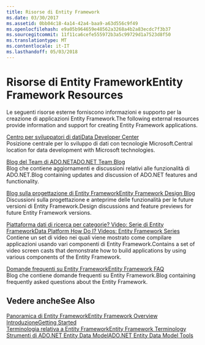 ```yaml
---
title: Risorse di Entity Framework
ms.date: 03/30/2017
ms.assetid: 0bb04c18-4a14-42a4-baa9-a63d556c9f49
ms.openlocfilehash: e9a05b964659e48562a3268a4b2a83ecdc7f3b37
ms.sourcegitcommit: 11f11ca6cefe555972b3a5c99729d1a7523d8f50
ms.translationtype: MT
ms.contentlocale: it-IT
ms.lasthandoff: 05/03/2018
---
```

# <a name="entity-framework-resources"></a><span data-ttu-id="2454a-102">Risorse di Entity Framework</span><span class="sxs-lookup"><span data-stu-id="2454a-102">Entity Framework Resources</span></span>
<span data-ttu-id="2454a-103">Le seguenti risorse esterne forniscono informazioni e supporto per la creazione di applicazioni Entity Framework.</span><span class="sxs-lookup"><span data-stu-id="2454a-103">The following external resources provide information and support for creating Entity Framework applications.</span></span>  
  
 [<span data-ttu-id="2454a-104">Centro per sviluppatori di dati</span><span class="sxs-lookup"><span data-stu-id="2454a-104">Data Developer Center</span></span>](http://go.microsoft.com/fwlink/?LinkId=213876)  
 <span data-ttu-id="2454a-105">Posizione centrale per lo sviluppo di dati con tecnologie Microsoft.</span><span class="sxs-lookup"><span data-stu-id="2454a-105">Central location for data development with Microsoft technologies.</span></span>  
  
 [<span data-ttu-id="2454a-106">Blog del Team di ADO.NET</span><span class="sxs-lookup"><span data-stu-id="2454a-106">ADO.NET Team Blog</span></span>](http://go.microsoft.com/fwlink/?LinkId=91905)  
 <span data-ttu-id="2454a-107">Blog che contiene aggiornamenti e discussioni relativi alle funzionalità di ADO.NET.</span><span class="sxs-lookup"><span data-stu-id="2454a-107">Blog containing updates and discussion of ADO.NET features and functionality.</span></span>  
  
 [<span data-ttu-id="2454a-108">Blog sulla progettazione di Entity Framework</span><span class="sxs-lookup"><span data-stu-id="2454a-108">Entity Framework Design Blog</span></span>](http://go.microsoft.com/fwlink/?LinkId=186888)  
 <span data-ttu-id="2454a-109">Discussioni sulla progettazione e anteprime delle funzionalità per le future versioni di Entity Framework.</span><span class="sxs-lookup"><span data-stu-id="2454a-109">Design discussions and feature previews for future Entity Framework versions.</span></span>  
  
 [<span data-ttu-id="2454a-110">Piattaforma dati di ricerca per categorie? Video: Serie di Entity Framework</span><span class="sxs-lookup"><span data-stu-id="2454a-110">Data Platform How Do I? Videos: Entity Framework Series</span></span>](http://go.microsoft.com/fwlink/?LinkId=124600)  
 <span data-ttu-id="2454a-111">Contiene un set di video nei quali viene mostrato come compilare applicazioni usando vari componenti di Entity Framework.</span><span class="sxs-lookup"><span data-stu-id="2454a-111">Contains a set of video screen casts that demonstrate how to build applications by using various components of the Entity Framework.</span></span>  
  
 [<span data-ttu-id="2454a-112">Domande frequenti su Entity Framework</span><span class="sxs-lookup"><span data-stu-id="2454a-112">Entity Framework FAQ</span></span>](http://go.microsoft.com/fwlink/?LinkID=213877)  
 <span data-ttu-id="2454a-113">Blog che contiene domande frequenti su Entity Framework.</span><span class="sxs-lookup"><span data-stu-id="2454a-113">Blog containing frequently asked questions about the Entity Framework.</span></span>  
  
## <a name="see-also"></a><span data-ttu-id="2454a-114">Vedere anche</span><span class="sxs-lookup"><span data-stu-id="2454a-114">See Also</span></span>  
 [<span data-ttu-id="2454a-115">Panoramica di Entity Framework</span><span class="sxs-lookup"><span data-stu-id="2454a-115">Entity Framework Overview</span></span>](../../../../../docs/framework/data/adonet/ef/overview.md)  
 [<span data-ttu-id="2454a-116">Introduzione</span><span class="sxs-lookup"><span data-stu-id="2454a-116">Getting Started</span></span>](../../../../../docs/framework/data/adonet/ef/getting-started.md)  
 [<span data-ttu-id="2454a-117">Terminologia relativa a Entity Framework</span><span class="sxs-lookup"><span data-stu-id="2454a-117">Entity Framework Terminology</span></span>](../../../../../docs/framework/data/adonet/ef/terminology.md)  
 [<span data-ttu-id="2454a-118">Strumenti di ADO.NET Entity Data Model</span><span class="sxs-lookup"><span data-stu-id="2454a-118">ADO.NET Entity Data Model  Tools</span></span>](http://msdn.microsoft.com/library/91076853-0881-421b-837a-f582f36be527)

